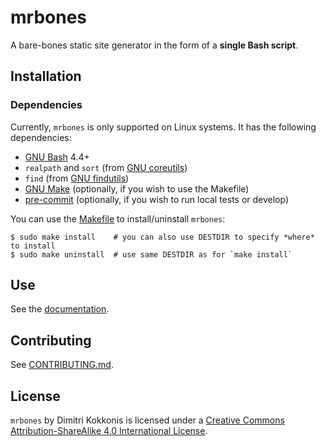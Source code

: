 # mrbones

A bare-bones static site generator in the form of a **single Bash script**.

## Installation

### Dependencies

Currently, `mrbones` is only supported on Linux systems. It has the following dependencies:

- [GNU Bash](https://www.gnu.org/software/bash/) 4.4+
- `realpath` and `sort` (from [GNU coreutils](https://www.gnu.org/software/coreutils/))
- `find` (from [GNU findutils](https://www.gnu.org/software/findutils/))
- [GNU Make](https://www.gnu.org/software/make/) (optionally, if you wish to use the Makefile)
- [pre-commit](https://pre-commit.com/) (optionally, if you wish to run local tests or develop)

You can use the [Makefile](./Makefile) to install/uninstall `mrbones`:

```console
$ sudo make install    # you can also use DESTDIR to specify *where* to install
$ sudo make uninstall  # use same DESTDIR as for `make install`
```

## Use

See the [documentation](https://kokkonisd.github.io/mrbones).

## Contributing

See [CONTRIBUTING.md](./CONTRIBUTING.md).

## License

`mrbones` by Dimitri Kokkonis is licensed under a
[Creative Commons Attribution-ShareAlike 4.0 International License](https://creativecommons.org/licenses/by-sa/4.0/).
